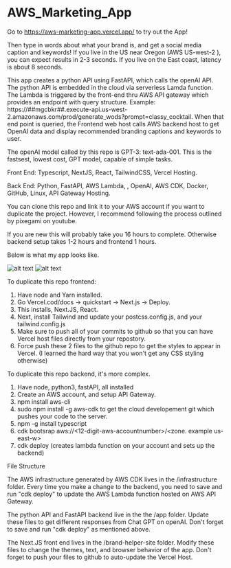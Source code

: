 # AWS_Marketing_App

Go to https://aws-marketing-app.vercel.app/ to try out the App!

Then type in words about what your brand is, and get a social media caption and keywords! 
If you live in the US near Oregon (AWS US-west-2 ), you can expect results in 2-3 seconds. If you live on the East coast, latency is about 8 seconds.

This app creates a python API using FastAPI, which calls the openAI API.
The python API is embedded in the cloud via serverless Lamda function.
The Lambda is triggered by the front-end thru AWS API gateway which provides an endpoint with query structure. Example: https://##mgcbkr##.execute-api.us-west-2.amazonaws.com/prod/generate_wods?prompt=classy_cocktail. When that end point is queried, the Frontend web host calls AWS backend host to get OpenAI data and display recommended branding captions and keywords to user.

The openAI model called by this repo is GPT-3: text-ada-001.
This is the fastsest, lowest cost, GPT model, capable of simple tasks.

Front End:
Typescript, NextJS, React, TailwindCSS, Vercel Hosting.

Back End:
Python, FastAPI, AWS Lambda, , OpenAI, AWS CDK, Docker, GitHub, Linux, API Gateway Hosting.

You can clone this repo and link it to your AWS account if you want to duplicate the project. However, I recommend following the process outlined by pixegami on youtube.

If you are new this will probably take you 16 hours to complete.
Otherwise backend setup takes 1-2 hours and frontend 1 hours.

Below is what my app looks like.

![alt text](https://github.com/RamonJOrtega/AWS_Marketing_App/blob/main/appPIcture1.png)
![alt text](https://github.com/RamonJOrtega/AWS_Marketing_App/blob/main/appPIcture2.png)

To duplicate this repo frontend:
1. Have node and Yarn installed.
2. Go Vercel.cod/docs -> quickstart -> Next.js -> Deploy.
3. This installs, Next.JS, React.
4. Next, install Tailwind and update your postcss.config.js, and your tailwind.config.js 
5. Make sure to push all of your commits to github so that you can have Vercel host files directly from your repostory.
6. Force push these 2 files to the github repo to get the styles to appear in Vercel. (I learned the hard way that you won't get any CSS styling otherwise)

To duplicate this repo backend, it's more complex.
1. Have node, python3, fastAPI, all installed
2. Create an AWS account, and setup API Gateway.
3. npm install aws-cli
4. sudo npm install -g aws-cdk to get the cloud developement git which pushes your code to the server.
5. npm -g install typescript
6. cdk bootsrap aws://<12-digit-aws-accountnumber>/<zone. example us-east-w>
7. cdk deploy (creates lambda function on your account and sets up the backend)

File Structure

The AWS infrastructure generated by AWS CDK lives in the /infrastructure folder.
Every time you make a change to the backend, you need to save and run "cdk deploy" to update the AWS Lambda function hosted on AWS API Gateway.

The python API and FastAPI backend live in the the /app folder.
Update these files to get different responses from Chat GPT on openAI.
Don't forget to save and run "cdk deploy" as mentioned above.

The Next.JS front end lives in the /brand-helper-site folder.
Modify these files to change the themes, text, and browser behavior of the app.
Don't forget to push your files to github to auto-update the Vercel Host.

